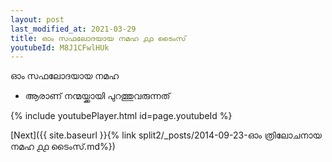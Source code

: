 ```yaml
---
layout: post
last_modified_at: 2021-03-29
title: ഓം സഫലോദയായ നമഹ ൧൧ ടൈംസ്
youtubeId: M8J1CFwlHUk
---
```

 
 
 ഓം സഫലോദയായ നമഹ 
 
 -  ആരാണ് നന്മയ്ക്കായി പുറത്തുവരുന്നത് 
 
  
 
  
 
 
 
 
 
 


{% include youtubePlayer.html id=page.youtubeId %}
 
[Next]({{ site.baseurl }}{% link  split2/_posts/2014-09-23-ഓം ത്രിലോചനായ നമഹ ൧൧ ടൈംസ്.md%})
 
